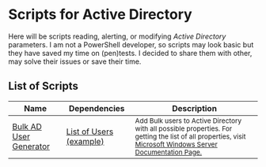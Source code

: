 # Scripts for Active Directory
Here will be scripts reading, alerting, or modifying *Active Directory* parameters. I am not a PowerShell developer, so scripts may look basic but they have saved my time on (pen)tests. I decided to share them with other, may solve their issues or save their time.

## List of Scripts

| Name | Dependencies | Description |
|------|--------------|-------------|
|[Bulk AD User Generator](https://github.com/namnamir/active-directory/blob/master/bulk_user.ps1) | [List of Users (example)](https://github.com/namnamir/active-directory/blob/master/assets/Mock_Users.csv) | <small>Add Bulk users to Active Directory with all possible properties. For getting the list of all properties, visit [Microsoft Windows Server Documentation Page.](https://docs.microsoft.com/en-us/powershell/module/addsadministration/new-aduser?view=win10-ps)<small>|
